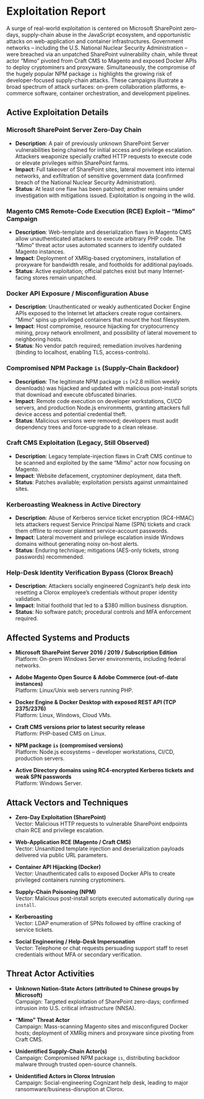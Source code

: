 # Exploitation Report

A surge of real-world exploitation is centered on Microsoft SharePoint zero-days, supply-chain abuse in the JavaScript ecosystem, and opportunistic attacks on web-application and container infrastructures. Government networks – including the U.S. National Nuclear Security Administration – were breached via an unpatched SharePoint vulnerability chain, while threat actor “Mimo” pivoted from Craft CMS to Magento and exposed Docker APIs to deploy cryptominers and proxyware. Simultaneously, the compromise of the hugely popular NPM package `is` highlights the growing risk of developer-focused supply-chain attacks. These campaigns illustrate a broad spectrum of attack surfaces: on-prem collaboration platforms, e-commerce software, container orchestration, and development pipelines.

## Active Exploitation Details

### Microsoft SharePoint Server Zero-Day Chain  
- **Description**: A pair of previously unknown SharePoint Server vulnerabilities being chained for initial access and privilege escalation. Attackers weaponize specially crafted HTTP requests to execute code or elevate privileges within SharePoint farms.  
- **Impact**: Full takeover of SharePoint sites, lateral movement into internal networks, and exfiltration of sensitive government data (confirmed breach of the National Nuclear Security Administration).  
- **Status**: At least one flaw has been patched; another remains under investigation with mitigations issued. Exploitation is ongoing in the wild.

### Magento CMS Remote-Code Execution (RCE) Exploit – “Mimo” Campaign  
- **Description**: Web-template and deserialization flaws in Magento CMS allow unauthenticated attackers to execute arbitrary PHP code. The “Mimo” threat actor uses automated scanners to identify outdated Magento instances.  
- **Impact**: Deployment of XMRig-based cryptominers, installation of proxyware for bandwidth resale, and footholds for additional payloads.  
- **Status**: Active exploitation; official patches exist but many Internet-facing stores remain unpatched.

### Docker API Exposure / Misconfiguration Abuse  
- **Description**: Unauthenticated or weakly authenticated Docker Engine APIs exposed to the Internet let attackers create rogue containers. “Mimo” spins up privileged containers that mount the host filesystem.  
- **Impact**: Host compromise, resource hijacking for cryptocurrency mining, proxy network enrollment, and possibility of lateral movement to neighboring hosts.  
- **Status**: No vendor patch required; remediation involves hardening (binding to localhost, enabling TLS, access-controls).

### Compromised NPM Package `is` (Supply-Chain Backdoor)  
- **Description**: The legitimate NPM package `is` (≈2.8 million weekly downloads) was hijacked and updated with malicious post-install scripts that download and execute obfuscated binaries.  
- **Impact**: Remote code execution on developer workstations, CI/CD servers, and production Node.js environments, granting attackers full device access and potential credential theft.  
- **Status**: Malicious versions were removed; developers must audit dependency trees and force-upgrade to a clean release.

### Craft CMS Exploitation (Legacy, Still Observed)  
- **Description**: Legacy template-injection flaws in Craft CMS continue to be scanned and exploited by the same “Mimo” actor now focusing on Magento.  
- **Impact**: Website defacement, cryptominer deployment, data theft.  
- **Status**: Patches available; exploitation persists against unmaintained sites.

### Kerberoasting Weakness in Active Directory  
- **Description**: Abuse of Kerberos service ticket encryption (RC4-HMAC) lets attackers request Service Principal Name (SPN) tickets and crack them offline to recover plaintext service-account passwords.  
- **Impact**: Lateral movement and privilege escalation inside Windows domains without generating noisy on-host alerts.  
- **Status**: Enduring technique; mitigations (AES-only tickets, strong passwords) recommended.

### Help-Desk Identity Verification Bypass (Clorox Breach)  
- **Description**: Attackers socially engineered Cognizant’s help desk into resetting a Clorox employee’s credentials without proper identity validation.  
- **Impact**: Initial foothold that led to a $380 million business disruption.  
- **Status**: No software patch; procedural controls and MFA enforcement required.

## Affected Systems and Products

- **Microsoft SharePoint Server 2016 / 2019 / Subscription Edition**  
  Platform: On-prem Windows Server environments, including federal networks.

- **Adobe Magento Open Source & Adobe Commerce (out-of-date instances)**  
  Platform: Linux/Unix web servers running PHP.

- **Docker Engine & Docker Desktop with exposed REST API (TCP 2375/2376)**  
  Platform: Linux, Windows, Cloud VMs.

- **Craft CMS versions prior to latest security release**  
  Platform: PHP-based CMS on Linux.

- **NPM package `is` (compromised versions)**  
  Platform: Node.js ecosystems – developer workstations, CI/CD, production servers.

- **Active Directory domains using RC4-encrypted Kerberos tickets and weak SPN passwords**  
  Platform: Windows Server.

## Attack Vectors and Techniques

- **Zero-Day Exploitation (SharePoint)**  
  Vector: Malicious HTTP requests to vulnerable SharePoint endpoints chain RCE and privilege escalation.

- **Web-Application RCE (Magento / Craft CMS)**  
  Vector: Unsanitized template injection and deserialization payloads delivered via public URL parameters.

- **Container API Hijacking (Docker)**  
  Vector: Unauthenticated calls to exposed Docker APIs to create privileged containers running cryptominers.

- **Supply-Chain Poisoning (NPM)**  
  Vector: Malicious post-install scripts executed automatically during `npm install`.

- **Kerberoasting**  
  Vector: LDAP enumeration of SPNs followed by offline cracking of service tickets.

- **Social Engineering / Help-Desk Impersonation**  
  Vector: Telephone or chat requests persuading support staff to reset credentials without MFA or secondary verification.

## Threat Actor Activities

- **Unknown Nation-State Actors (attributed to Chinese groups by Microsoft)**  
  Campaign: Targeted exploitation of SharePoint zero-days; confirmed intrusion into U.S. critical infrastructure (NNSA).

- **“Mimo” Threat Actor**  
  Campaign: Mass-scanning Magento sites and misconfigured Docker hosts; deployment of XMRig miners and proxyware since pivoting from Craft CMS.

- **Unidentified Supply-Chain Actor(s)**  
  Campaign: Compromised NPM package `is`, distributing backdoor malware through trusted open-source channels.

- **Unidentified Actors in Clorox Intrusion**  
  Campaign: Social-engineering Cognizant help desk, leading to major ransomware/business-disruption at Clorox.

